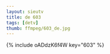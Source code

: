 ```yaml
--- 
layout: sieutv
title: de 603
tags: [detv]
thumb: ffmpeg/603_de.jpg
---
```

{% include oADdzK6f4W key="603" %} 
